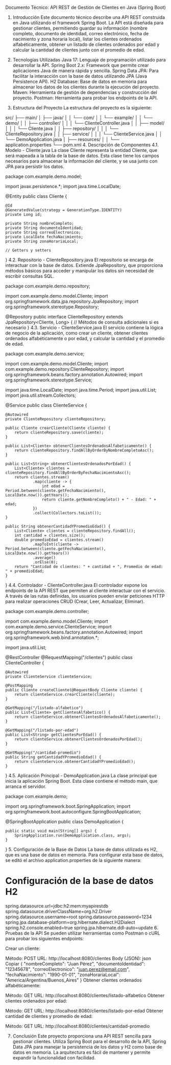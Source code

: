 Documento Técnico: API REST de Gestión de Clientes en Java (Spring Boot)
1. Introducción
Este documento técnico describe una API REST construida en Java utilizando el framework Spring Boot. La API está diseñada para gestionar clientes, permitiendo guardar su información (nombre completo, documento de identidad, correo electrónico, fecha de nacimiento y zona horaria local), listar los clientes ordenados alfabéticamente, obtener un listado de clientes ordenados por edad y calcular la cantidad de clientes junto con el promedio de edad.

2. Tecnologías Utilizadas
Java 17: Lenguaje de programación utilizado para desarrollar la API.
Spring Boot 2.x: Framework que permite crear aplicaciones Java de manera rápida y sencilla.
Spring Data JPA: Para facilitar la interacción con la base de datos utilizando JPA (Java Persistence API).
H2 Database: Base de datos en memoria para almacenar los datos de los clientes durante la ejecución del proyecto.
Maven: Herramienta de gestión de dependencias y construcción del proyecto.
Postman: Herramienta para probar los endpoints de la API.

3. Estructura del Proyecto
La estructura del proyecto es la siguiente:

src/
├── main/
│   ├── java/
│   │   └── com/
│   │       └── example/
│   │           └── demo/
│   │               ├── controller/
│   │               │   └── ClienteController.java
│   │               ├── model/
│   │               │   └── Cliente.java
│   │               ├── repository/
│   │               │   └── ClienteRepository.java
│   │               ├── service/
│   │               │   └── ClienteService.java
│   │               └── DemoApplication.java
│   ├── resources/
│   │   └── application.properties
└── pom.xml
4. Descripción de Componentes
4.1. Modelo - Cliente.java
La clase Cliente representa la entidad Cliente, que será mapeada a la tabla de la base de datos. Esta clase tiene los campos necesarios para almacenar la información del cliente, y se usa junto con JPA para persistir los datos.

package com.example.demo.model;

import javax.persistence.*;
import java.time.LocalDate;

@Entity
public class Cliente {

    @Id
    @GeneratedValue(strategy = GenerationType.IDENTITY)
    private Long id;

    private String nombreCompleto;
    private String documentoIdentidad;
    private String correoElectronico;
    private LocalDate fechaNacimiento;
    private String zonaHorariaLocal;

    // Getters y setters
}
4.2. Repositorio - ClienteRepository.java
El repositorio se encarga de interactuar con la base de datos. Extiende JpaRepository, que proporciona métodos básicos para acceder y manipular los datos sin necesidad de escribir consultas SQL.

package com.example.demo.repository;

import com.example.demo.model.Cliente;
import org.springframework.data.jpa.repository.JpaRepository;
import org.springframework.stereotype.Repository;

@Repository
public interface ClienteRepository extends JpaRepository<Cliente, Long> {
    // Métodos de consulta adicionales si es necesario
}
4.3. Servicio - ClienteService.java
El servicio contiene la lógica de negocio de la aplicación, como crear un cliente, obtener clientes ordenados alfabéticamente o por edad, y calcular la cantidad y el promedio de edad.

package com.example.demo.service;

import com.example.demo.model.Cliente;
import com.example.demo.repository.ClienteRepository;
import org.springframework.beans.factory.annotation.Autowired;
import org.springframework.stereotype.Service;

import java.time.LocalDate;
import java.time.Period;
import java.util.List;
import java.util.stream.Collectors;

@Service
public class ClienteService {

    @Autowired
    private ClienteRepository clienteRepository;

    public Cliente crearCliente(Cliente cliente) {
        return clienteRepository.save(cliente);
    }

    public List<Cliente> obtenerClientesOrdenadosAlfabeticamente() {
        return clienteRepository.findAllByOrderByNombreCompletoAsc();
    }

    public List<String> obtenerClientesOrdenadosPorEdad() {
        List<Cliente> clientes = clienteRepository.findAllByOrderByFechaNacimientoAsc();
        return clientes.stream()
                .map(cliente -> {
                    int edad = Period.between(cliente.getFechaNacimiento(), LocalDate.now()).getYears();
                    return cliente.getNombreCompleto() + " - Edad: " + edad;
                })
                .collect(Collectors.toList());
    }

    public String obtenerCantidadYPromedioEdad() {
        List<Cliente> clientes = clienteRepository.findAll();
        int cantidad = clientes.size();
        double promedioEdad = clientes.stream()
                .mapToInt(cliente -> Period.between(cliente.getFechaNacimiento(), LocalDate.now()).getYears())
                .average()
                .orElse(0);
        return "Cantidad de clientes: " + cantidad + ", Promedio de edad: " + promedioEdad;
    }
}
4.4. Controlador - ClienteController.java
El controlador expone los endpoints de la API REST que permiten al cliente interactuar con el servicio. A través de las rutas definidas, los usuarios pueden enviar peticiones HTTP para realizar operaciones CRUD (Crear, Leer, Actualizar, Eliminar).

package com.example.demo.controller;

import com.example.demo.model.Cliente;
import com.example.demo.service.ClienteService;
import org.springframework.beans.factory.annotation.Autowired;
import org.springframework.web.bind.annotation.*;

import java.util.List;

@RestController
@RequestMapping("/clientes")
public class ClienteController {

    @Autowired
    private ClienteService clienteService;

    @PostMapping
    public Cliente createCliente(@RequestBody Cliente cliente) {
        return clienteService.crearCliente(cliente);
    }

    @GetMapping("/listado-alfabetico")
    public List<Cliente> getClientesAlfabetico() {
        return clienteService.obtenerClientesOrdenadosAlfabeticamente();
    }

    @GetMapping("/listado-por-edad")
    public List<String> getClientesPorEdad() {
        return clienteService.obtenerClientesOrdenadosPorEdad();
    }

    @GetMapping("/cantidad-promedio")
    public String getCantidadYPromedioEdad() {
        return clienteService.obtenerCantidadYPromedioEdad();
    }
}
4.5. Aplicación Principal - DemoApplication.java
La clase principal que inicia la aplicación Spring Boot. Esta clase contiene el método main, que arranca el servidor.

package com.example.demo;

import org.springframework.boot.SpringApplication;
import org.springframework.boot.autoconfigure.SpringBootApplication;

@SpringBootApplication
public class DemoApplication {

    public static void main(String[] args) {
        SpringApplication.run(DemoApplication.class, args);
    }
}
5. Configuración de la Base de Datos
La base de datos utilizada es H2, que es una base de datos en memoria. Para configurar esta base de datos, se editó el archivo application.properties de la siguiente manera:

# Configuración de la base de datos H2
spring.datasource.url=jdbc:h2:mem:myapirestdb
spring.datasource.driverClassName=org.h2.Driver
spring.datasource.username=root
spring.datasource.password=1234
spring.jpa.database-platform=org.hibernate.dialect.H2Dialect
spring.h2.console.enabled=true
spring.jpa.hibernate.ddl-auto=update
6. Pruebas de la API
Se pueden utilizar herramientas como Postman o cURL para probar los siguientes endpoints:

Crear un cliente:

Método: POST
URL: http://localhost:8080/clientes
Body (JSON):
json
Copiar
{
  "nombreCompleto": "Juan Pérez",
  "documentoIdentidad": "12345678",
  "correoElectronico": "juan.perez@email.com",
  "fechaNacimiento": "1990-01-01",
  "zonaHorariaLocal": "America/Argentina/Buenos_Aires"
}
Obtener clientes ordenados alfabéticamente:

Método: GET
URL: http://localhost:8080/clientes/listado-alfabetico
Obtener clientes ordenados por edad:

Método: GET
URL: http://localhost:8080/clientes/listado-por-edad
Obtener cantidad de clientes y promedio de edad:

Método: GET
URL: http://localhost:8080/clientes/cantidad-promedio

7. Conclusión
Este proyecto proporciona una API REST sencilla para gestionar clientes. Utiliza Spring Boot para el desarrollo de la API, Spring Data JPA para manejar la persistencia de los datos y H2 como base de datos en memoria. La arquitectura es fácil de mantener y permite expandir la funcionalidad con facilidad.
